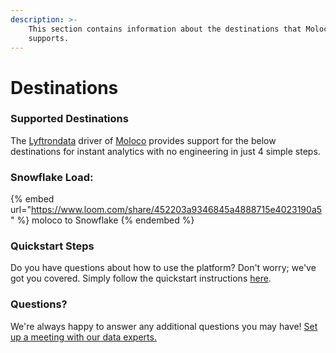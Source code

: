 ```yaml
---
description: >-
    This section contains information about the destinations that Moloco
    supports.
---
```


# Destinations

### Supported Destinations

The [Lyftrondata](https://www.lyftrondata.com/) driver of [Moloco](https://www.lyftrondata.com/integration/marketing-analytics/moloco/) provides support for the below destinations for instant analytics with no engineering in just 4 simple steps.

### Snowflake Load:

{% embed url="https://www.loom.com/share/452203a9346845a4888715e4023190a5" %}
moloco to Snowflake
{% endembed %}

### Quickstart Steps

Do you have questions about how to use the platform? Don't worry; we've got you covered. Simply follow the quickstart instructions [here](README.md).

### Questions? <a href="#questions" id="questions"></a>

We're always happy to answer any additional questions you may have! [Set up a meeting with our data experts.](https://www.lyftrondata.com/book-a-meeting/)
